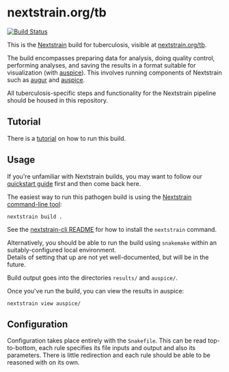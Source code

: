 # nextstrain.org/tb

[![Build Status](https://github.com/nextstrain/tb/actions/workflows/ci.yaml/badge.svg?branch=master)](https://github.com/nextstrain/tb/actions/workflows/ci.yaml)

This is the [Nextstrain](https://nextstrain.org/) build for tuberculosis, visible at [nextstrain.org/tb](https://nextstrain.org/tb).

The build encompasses preparing data for analysis, doing quality control, performing analyses, and saving the results in a format suitable for visualization (with [auspice][]). 
This involves running components of Nextstrain such as [augur][] and [auspice][].

All tuberculosis-specific steps and functionality for the Nextstrain pipeline should be housed in this repository.

## Tutorial

There is a [tutorial](https://nextstrain.org/docs/getting-started/tb-tutorial) on how to run this build.

## Usage

If you're unfamiliar with Nextstrain builds, you may want to follow our
[quickstart guide][] first and then come back here.

The easiest way to run this pathogen build is using the [Nextstrain
command-line tool][nextstrain-cli]:

    nextstrain build .

See the [nextstrain-cli README][] for how to install the `nextstrain` command.

Alternatively, you should be able to run the build using `snakemake` within an suitably-configured local environment.  
Details of setting that up are not yet well-documented, but will be in the future.

Build output goes into the directories `results/` and `auspice/`.

Once you've run the build, you can view the results in auspice:

    nextstrain view auspice/


## Configuration

Configuration takes place entirely with the `Snakefile`. This can be read top-to-bottom, each rule
specifies its file inputs and output and also its parameters. There is little redirection and each
rule should be able to be reasoned with on its own.

[augur]: https://github.com/nextstrain/augur
[auspice]: https://github.com/nextstrain/auspice
[snakemake cli]: https://snakemake.readthedocs.io/en/stable/executable.html#all-options
[nextstrain-cli]: https://github.com/nextstrain/cli
[nextstrain-cli README]: https://github.com/nextstrain/cli/blob/master/README.md
[quickstart guide]: https://nextstrain.org/docs/getting-started/quickstart
